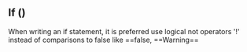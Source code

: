 ## If ()
When writing an if statement, it is preferred use logical not operators '!' instead of comparisons to false like \=\=false, 
==Warning==

